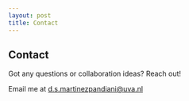 ```yaml
---
layout: post
title: Contact
---
```

## Contact

Got any questions or collaboration ideas? Reach out!


Email me at [d.s.martinezpandiani@uva.nl](mailto:d.s.martinezpandiani@uva.nl)
